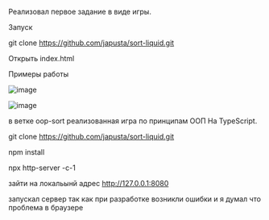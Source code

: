 Реализовал первое задание в виде игры. 

Запуск

git clone https://github.com/japusta/sort-liquid.git

Открыть index.html

Примеры работы 

![image](https://github.com/user-attachments/assets/75ae785c-f614-47c7-a889-d55c0faf5fe9)


![image](https://github.com/user-attachments/assets/607dddf1-7e25-4217-965f-855bd0dc0f90)

в ветке oop-sort реализованная игра по принципам ООП На TypeScript.


git clone https://github.com/japusta/sort-liquid.git

npm install

npx http-server -c-1

зайти на локальынй адрес http://127.0.0.1:8080

запускал сервер так как при разработке возникли ошибки и я думал что проблема в браузере
